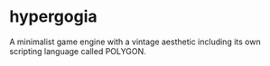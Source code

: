 # hypergogia
A minimalist game engine with a vintage aesthetic including its own scripting language called POLYGON.
